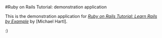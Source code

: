 #Ruby on Rails Tutorial: demonstration application

This is the demonstration application for [*Ruby on Rails Tutorial: Learn Rails by Example*](http://railstutorial.org) by [Michael Hartl].

:)